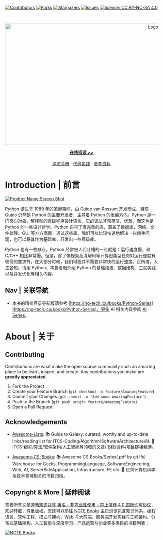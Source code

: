 [![Contributors][contributors-shield]][contributors-url]
[![Forks][forks-shield]][forks-url]
[![Stargazers][stars-shield]][stars-url]
[![Issues][issues-shield]][issues-url]
[![license: CC BY-NC-SA 4.0](https://img.shields.io/badge/license-CC%20BY--NC--SA%204.0-lightgrey.svg)][license-url]

<!-- PROJECT LOGO -->
<br />
<p align="center">
  <a href="https://github.com/wx-chevalier/Python-Series">
    <img src="https://ngte-superbed.oss-cn-beijing.aliyuncs.com/item/header.svg" alt="Logo" style="width: 100vw;height: 400px" />
  </a>

  <p align="center">
    <a href="https://github.com/wx-chevalier/Python-Series"><strong>在线阅读 >> </strong></a>
    <br />
    <br />
    <a href="https://github.com/wx-chevalier/Python-Series">速览手册</a>
    ·
    <a href="https://github.com/wx-chevalier/Python-Series/issues">代码实践</a>
    ·
    <a href="https://github.com/wx-chevalier/Python-Series/issues">参考资料</a>

  </p>
</p>

<!-- ABOUT THE PROJECT -->

# Introduction | 前言

[![Product Name Screen Shot](https://s2.ax1x.com/2020/01/06/lr2YdJ.md.png)](https://example.com)

Python 诞生于 1989 年的圣诞期间，由 Guido van Rossum 开发而成，目前 Guido 仍然是 Python 的主要开发者，主导着 Python 的发展方向。Python 是一门面向对象，解释型的高级程序设计语言，它的语法非常简洁、优雅，而这也是 Python 的一些设计哲学。Python 自带了很完善的库，涵盖了数据库，网络，文件处理，GUI 等方方面面，通过这些库，我们可以比较快速地解决一些棘手问题，也可以将其作为基础库，开发出一些高级库。

Python 也有一些缺点。Python 经常被人们吐槽的一点就是：运行速度慢，和 C/C++ 相比非常慢。但是，除了像视频高清解码等计算密集型任务对运行速度有较高的要求外，在大部分时候，我们可能并不需要非常快的运行速度。正所谓，人生苦短，请用 Python，本篇着眼介绍 Python 的基础语法、数据结构、工程实践以及并发优化等相关内容。

## Nav | 关联导航

- 本书的精排目录导航版请参考 [https://ng-tech.icu/books/Python-Series](https://ng-tech.icu/books/Python-Series)，更多 AI 相关内容参阅 [AI Series](https://github.com/wx-chevalier/AI-Series)。

# About | 关于

<!-- CONTRIBUTING -->

## Contributing

Contributions are what make the open source community such an amazing place to be learn, inspire, and create. Any contributions you make are **greatly appreciated**.

1. Fork the Project
2. Create your Feature Branch (`git checkout -b feature/AmazingFeature`)
3. Commit your Changes (`git commit -m 'Add some AmazingFeature'`)
4. Push to the Branch (`git push origin feature/AmazingFeature`)
5. Open a Pull Request

<!-- ACKNOWLEDGEMENTS -->

## Acknowledgements

- [Awesome-Lists](https://github.com/wx-chevalier/Awesome-Lists): 📚 Guide to Galaxy, curated, worthy and up-to-date links/reading list for ITCS-Coding/Algorithm/SoftwareArchitecture/AI. 💫 ITCS-编程/算法/软件架构/人工智能等领域的文章/书籍/资料/项目链接精选。

- [Awesome-CS-Books](https://github.com/wx-chevalier/Awesome-CS-Books): :books: Awesome CS Books/Series(.pdf by git lfs) Warehouse for Geeks, ProgrammingLanguage, SoftwareEngineering, Web, AI, ServerSideApplication, Infrastructure, FE etc. :dizzy: 优秀计算机科学与技术领域相关的书籍归档。

## Copyright & More | 延伸阅读

笔者所有文章遵循[知识共享 署名 - 非商业性使用 - 禁止演绎 4.0 国际许可协议](https://creativecommons.org/licenses/by-nc-nd/4.0/deed.zh)，欢迎转载，尊重版权。您还可以前往 [NGTE Books](https://ng-tech.icu/books-gallery/) 主页浏览包含知识体系、编程语言、软件工程、模式与架构、Web 与大前端、服务端开发实践与工程架构、分布式基础架构、人工智能与深度学习、产品运营与创业等多类目的书籍列表：

[![NGTE Books](https://s2.ax1x.com/2020/01/18/19uXtI.png)](https://ng-tech.icu/books-gallery/)

<!-- MARKDOWN LINKS & IMAGES -->
<!-- https://www.markdownguide.org/basic-syntax/#reference-style-links -->

[contributors-shield]: https://img.shields.io/github/contributors/wx-chevalier/Python-Series.svg?style=flat-square
[contributors-url]: https://github.com/wx-chevalier/Python-Series/graphs/contributors
[forks-shield]: https://img.shields.io/github/forks/wx-chevalier/Python-Series.svg?style=flat-square
[forks-url]: https://github.com/wx-chevalier/Python-Series/network/members
[stars-shield]: https://img.shields.io/github/stars/wx-chevalier/Python-Series.svg?style=flat-square
[stars-url]: https://github.com/wx-chevalier/Python-Series/stargazers
[issues-shield]: https://img.shields.io/github/issues/wx-chevalier/Python-Series.svg?style=flat-square
[issues-url]: https://github.com/wx-chevalier/Python-Series/issues
[license-shield]: https://img.shields.io/github/license/wx-chevalier/Python-Series.svg?style=flat-square
[license-url]: https://github.com/wx-chevalier/Python-Series/blob/master/LICENSE.txt
